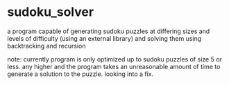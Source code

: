 # sudoku_solver
a program capable of generating sudoku puzzles at differing sizes and levels of difficulty (using an external library) and solving them using backtracking and recursion

note: currently program is only optimized up to sudoku puzzles of size 5 or less. any higher and the program takes an unreasonable amount of time to generate a solution to the puzzle.
      looking into a fix.
